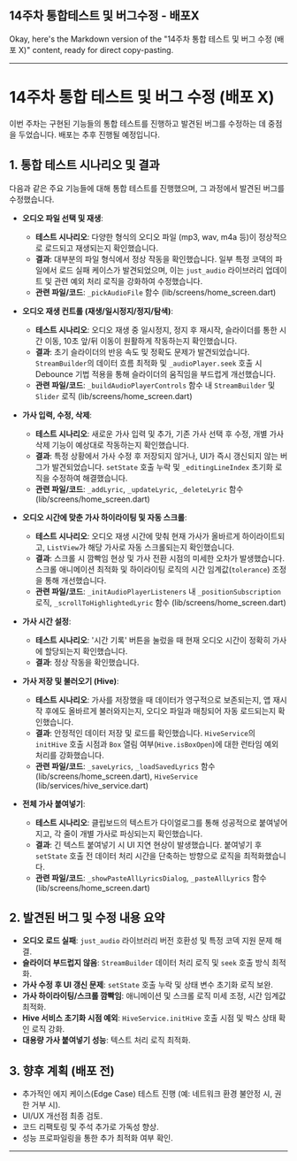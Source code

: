 ##  14주차 통합테스트 및 버그수정 - 배포X
Okay, here's the Markdown version of the "14주차 통합 테스트 및 버그 수정 (배포 X)" content, ready for direct copy-pasting.

---

# 14주차 통합 테스트 및 버그 수정 (배포 X)

이번 주차는 구현된 기능들의 통합 테스트를 진행하고 발견된 버그를 수정하는 데 중점을 두었습니다. 배포는 추후 진행될 예정입니다.

## 1. 통합 테스트 시나리오 및 결과

다음과 같은 주요 기능들에 대해 통합 테스트를 진행했으며, 그 과정에서 발견된 버그를 수정했습니다.

* **오디오 파일 선택 및 재생**:
    * **테스트 시나리오**: 다양한 형식의 오디오 파일 (mp3, wav, m4a 등)이 정상적으로 로드되고 재생되는지 확인했습니다.
    * **결과**: 대부분의 파일 형식에서 정상 작동을 확인했습니다. 일부 특정 코덱의 파일에서 로드 실패 케이스가 발견되었으며, 이는 `just_audio` 라이브러리 업데이트 및 관련 예외 처리 로직을 강화하여 수정했습니다.
    * **관련 파일/코드**: `_pickAudioFile` 함수 (lib/screens/home_screen.dart)

* **오디오 재생 컨트롤 (재생/일시정지/정지/탐색)**:
    * **테스트 시나리오**: 오디오 재생 중 일시정지, 정지 후 재시작, 슬라이더를 통한 시간 이동, 10초 앞/뒤 이동이 원활하게 작동하는지 확인했습니다.
    * **결과**: 초기 슬라이더의 반응 속도 및 정확도 문제가 발견되었습니다. `StreamBuilder`의 데이터 흐름 최적화 및 `_audioPlayer.seek` 호출 시 Debounce 기법 적용을 통해 슬라이더의 움직임을 부드럽게 개선했습니다.
    * **관련 파일/코드**: `_buildAudioPlayerControls` 함수 내 `StreamBuilder` 및 `Slider` 로직 (lib/screens/home_screen.dart)

* **가사 입력, 수정, 삭제**:
    * **테스트 시나리오**: 새로운 가사 입력 및 추가, 기존 가사 선택 후 수정, 개별 가사 삭제 기능이 예상대로 작동하는지 확인했습니다.
    * **결과**: 특정 상황에서 가사 수정 후 저장되지 않거나, UI가 즉시 갱신되지 않는 버그가 발견되었습니다. `setState` 호출 누락 및 `_editingLineIndex` 초기화 로직을 수정하여 해결했습니다.
    * **관련 파일/코드**: `_addLyric`, `_updateLyric`, `_deleteLyric` 함수 (lib/screens/home_screen.dart)

* **오디오 시간에 맞춘 가사 하이라이팅 및 자동 스크롤**:
    * **테스트 시나리오**: 오디오 재생 시간에 맞춰 현재 가사가 올바르게 하이라이트되고, `ListView`가 해당 가사로 자동 스크롤되는지 확인했습니다.
    * **결과**: 스크롤 시 깜빡임 현상 및 가사 전환 시점의 미세한 오차가 발생했습니다. 스크롤 애니메이션 최적화 및 하이라이팅 로직의 시간 임계값(`tolerance`) 조정을 통해 개선했습니다.
    * **관련 파일/코드**: `_initAudioPlayerListeners` 내 `_positionSubscription` 로직, `_scrollToHighlightedLyric` 함수 (lib/screens/home_screen.dart)

* **가사 시간 설정**:
    * **테스트 시나리오**: '시간 기록' 버튼을 눌렀을 때 현재 오디오 시간이 정확히 가사에 할당되는지 확인했습니다.
    * **결과**: 정상 작동을 확인했습니다.

* **가사 저장 및 불러오기 (Hive)**:
    * **테스트 시나리오**: 가사를 저장했을 때 데이터가 영구적으로 보존되는지, 앱 재시작 후에도 올바르게 불러와지는지, 오디오 파일과 매칭되어 자동 로드되는지 확인했습니다.
    * **결과**: 안정적인 데이터 저장 및 로드를 확인했습니다. `HiveService`의 `initHive` 호출 시점과 `Box` 열림 여부(`Hive.isBoxOpen`)에 대한 런타임 예외 처리를 강화했습니다.
    * **관련 파일/코드**: `_saveLyrics`, `_loadSavedLyrics` 함수 (lib/screens/home_screen.dart), `HiveService` (lib/services/hive_service.dart)

* **전체 가사 붙여넣기**:
    * **테스트 시나리오**: 클립보드의 텍스트가 다이얼로그를 통해 성공적으로 붙여넣어지고, 각 줄이 개별 가사로 파싱되는지 확인했습니다.
    * **결과**: 긴 텍스트 붙여넣기 시 UI 지연 현상이 발생했습니다. 붙여넣기 후 `setState` 호출 전 데이터 처리 시간을 단축하는 방향으로 로직을 최적화했습니다.
    * **관련 파일/코드**: `_showPasteAllLyricsDialog`, `_pasteAllLyrics` 함수 (lib/screens/home_screen.dart)

## 2. 발견된 버그 및 수정 내용 요약

* **오디오 로드 실패**: `just_audio` 라이브러리 버전 호환성 및 특정 코덱 지원 문제 해결.
* **슬라이더 부드럽지 않음**: `StreamBuilder` 데이터 처리 로직 및 `seek` 호출 방식 최적화.
* **가사 수정 후 UI 갱신 문제**: `setState` 호출 누락 및 상태 변수 초기화 로직 보완.
* **가사 하이라이팅/스크롤 깜빡임**: 애니메이션 및 스크롤 로직 미세 조정, 시간 임계값 최적화.
* **Hive 서비스 초기화 시점 예외**: `HiveService.initHive` 호출 시점 및 박스 상태 확인 로직 강화.
* **대용량 가사 붙여넣기 성능**: 텍스트 처리 로직 최적화.

## 3. 향후 계획 (배포 전)

* 추가적인 에지 케이스(Edge Case) 테스트 진행 (예: 네트워크 환경 불안정 시, 권한 거부 시).
* UI/UX 개선점 최종 검토.
* 코드 리팩토링 및 주석 추가로 가독성 향상.
* 성능 프로파일링을 통한 추가 최적화 여부 확인.

---
